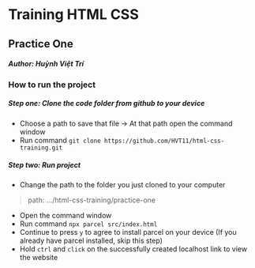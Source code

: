 # Training HTML CSS
## Practice One
##### Author: Huỳnh Việt Trí

### How to run the project

##### Step one: **Clone the code folder from github to your device**
- Choose a path to save that file -> At that path open the command window  
- Run command `git clone https://github.com/HVT11/html-css-training.git`  
##### Step two: **Run project**
- Change the path to the folder you just cloned to your computer
> path: .../html-css-training/practice-one  
- Open the command window
- Run command `npx parcel src/index.html`
- Continue to press `y` to agree to install parcel on your device (If you already have parcel installed, skip this step)
- Hold `ctrl` and `click` on the successfully created localhost link to view the website
